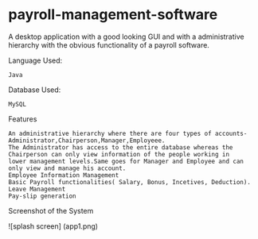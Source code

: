 # payroll-management-software
A desktop application with a good looking GUI and with a administrative hierarchy with the obvious functionality of a payroll software.

Language Used:

    Java

Database Used:

    MySQL

Features

    An administrative hierarchy where there are four types of accounts-Administrator,Chairperson,Manager,Employeee.
    The Administrator has access to the entire database whereas the Chairperson can only view information of the people working in           lower management levels.Same goes for Manager and Employee and can only view and manage his account.
    Employee Information Management
    Basic Payroll functionalities( Salary, Bonus, Incetives, Deduction).
    Leave Management
    Pay-slip generation

Screenshot of the System

![splash screen] (app1.png)
